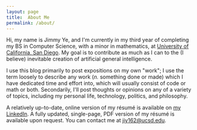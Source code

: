 ```yaml
---
layout: page
title:  About Me
permalink: /about/
---
```


Hi, my name is Jimmy Ye, and I'm currently in my third year of completing my BS
in Computer Science, with a minor in mathematics,
at [University of California, San Diego](http://ucsd.edu). My goal is to
contribute as much as I can to the (I believe) inevitable creation of artificial
general intelligence.

I use this blog primarily to post expositions on my own "work"; I use the term
loosely to describe any work (*n.* something done or made) which I have
dedicated time and effort into, which will usually consist of code or math or
both. Secondarily, I'll post thoughts or opinions on any of a variety of topics,
including my personal life, technology, politics, and philosophy.

A relatively up-to-date, online version of my résumé is available
on [my LinkedIn](https://www.linkedin.com/in/jimmy-ye-a3333b82). A fully
updated, single-page, PDF version of my résumé is available upon request. You
can contact me at [jiy162@ucsd.edu](mailto:jiy162@ucsd.edu).
